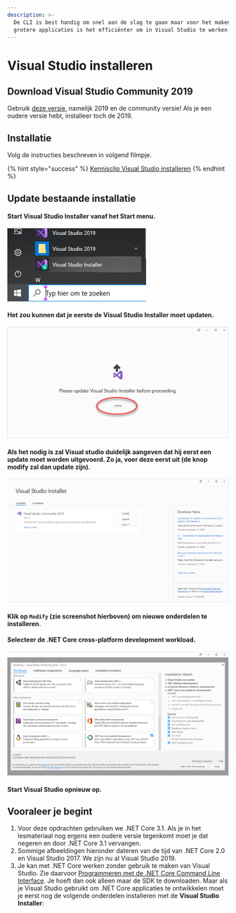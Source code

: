 ```yaml
---
description: >-
  De CLI is best handig om snel aan de slag te gaan maar voor het maken van
  grotere applicaties is het efficiënter om in Visual Studio te werken.
---
```


# Visual Studio installeren

## Download Visual Studio Community 2019

Gebruik [deze versie](https://visualstudio.microsoft.com/downloads/), namelijk 2019 en de community versie! Als je een oudere versie hebt, installeer toch de 2019.

## Installatie

Volg de instructies beschreven in volgend filmpje.

{% hint style="success" %}
[Kennisclip Visual Studio installeren](https://youtu.be/S4lfmS0WbnY)
{% endhint %}

## Update bestaande installatie

#### Start Visual Studio Installer vanaf het Start menu.

![](../../.gitbook/assets/image%20%2862%29.png)

#### Het zou kunnen dat je eerste de Visual Studio Installer moet updaten.

![](../../.gitbook/assets/image%20%289%29.png)

#### Als het nodig is zal Visual studio duidelijk aangeven dat hij eerst een update moet worden uitgevoerd. Zo ja, voer deze eerst uit \(de knop modify zal dan update zijn\).

![](../../.gitbook/assets/image%20%2861%29.png)

#### **Klik op** **`Modify`** \(zie screenshot hierboven\) om nieuwe onderdelen te installeren.

#### Selecteer de .NET Core cross-platform development workload.

![](../../.gitbook/assets/image%20%2860%29.png)

#### Start Visual Studio opnieuw op.

## Vooraleer je begint

1. Voor deze opdrachten gebruiken we .NET Core 3.1. Als je in het lesmateriaal nog ergens een oudere versie tegenkomt moet je dat negeren en door .NET Core 3.1 vervangen.
2. Sommige afbeeldingen hieronder dateren van de tijd van .NET Core 2.0 en Visual Studio 2017. We zijn nu al Visual Studio 2019.
3. Je kan met .NET Core werken zonder gebruik te maken van Visual Studio. Zie daarvoor [Programmeren met de .NET Core Command Line Interface](https://graduaat.programmeren.app/myap/it/page/programming/microsoft.net/dotnet%20core/Programmeren%20met%20de%20.NET%20Core%20Command%20Line%20Interface.html). Je hoeft dan ook alleen maar de SDK te downloaden. Maar als je Visual Studio gebruikt om .NET Core applicaties te ontwikkelen moet je eerst nog de volgende onderdelen installeren met de **Visual Studio Installer**:

